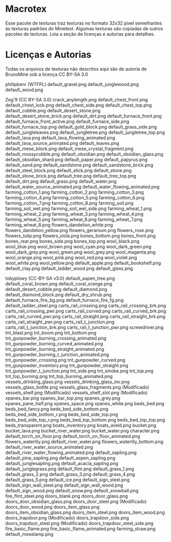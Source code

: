 Macrotex
========

Esse pacote de texturas traz texturas no formato 32x32 pixel semelhantes às texturas padrões do Minetest.
Algumas texturas são copiadas de outros pacotes de texturas. Leia a seção de licenças e autorias para detalhes.

# Licenças e Autorias

Todas os arquivos de texturas não descritos aqui são de autoria de BrunoMine sob a licença CC BY-SA 3.0

philipbenr (WTFPL)
	default_gravel.png
	default_junglewood.png
	default_wood.png

Zeg'9 (CC BY-SA 3.0)
	crack_anylength.png
	default_chest_front.png
	default_chest_lock.png
	default_chest_side.png
	default_chest_top.png
	default_cobble.png
	default_desert_stone.png
	default_desert_stone_brick.png
	default_dirt.png
	default_furnace_front.png
	default_furnace_front_active.png
	default_furnace_side.png
	default_furnace_top.png
	default_gold_block.png
	default_grass_side.png
	default_jungleleaves.png
	default_jungletree.png
	default_jungletree_top.png
	default_lava.png
	default_lava_flowing_animated.png
	default_lava_source_animated.png
	default_leaves.png
	default_mese_block.png
	default_mese_crystal_fragment.png
	default_mossycobble.png
	default_obsidian.png
	default_obsidian_glass.png
	default_obsidian_shard.png
	default_paper.png
	default_papyrus.png
	default_sand.png
	default_sandstone.png
	default_sandstone_brick.png
	default_steel_block.png
	default_stick.png
	default_stone.png
	default_stone_brick.png
	default_tree.png
	default_tree_top.png
	default_dirt.png
	default_grass.png
	default_water.png
	default_water_source_animated.png
	default_water_flowing_animated.png
	farming_cotton_1.png
	farming_cotton_2.png
	farming_cotton_3.png
	farming_cotton_4.png
	farming_cotton_5.png
	farming_cotton_6.png
	farming_cotton_7.png
	farming_cotton_8.png
	farming_soil.png
	farming_soil_wet.png
	farming_soil_wet_side.png
	farming_wheat_1.png
	farming_wheat_2.png
	farming_wheat_3.png
	farming_wheat_4.png
	farming_wheat_5.png
	farming_wheat_6.png
	farming_wheat_7.png
	farming_wheat_8.png
	flowers_dandelion_white.png
	flowers_dandelion_yellow.png
	flowers_geranium.png
	flowers_rose.png
	flowers_tulip.png
	flowers_viola.png
	bones_bottom.png
	bones_front.png
	bones_rear.png
	bones_side.png
	bones_top.png
	wool_black.png
	wool_blue.png
	wool_brown.png
	wool_cyan.png
	wool_dark_green.png
	wool_dark_grey.png
	wool_green.png
	wool_grey.png
	wool_magenta.png
	wool_orange.png
	wool_pink.png
	wool_red.png
	wool_violet.png
	wool_white.png
	wool_yellow.png
	default_apple.png
	default_bookshelf.png
	default_clay.png
	default_ladder_wood.png
	default_glass.png

tobyplowy (CC-BY-SA v3.0)
	default_aspen_tree.png
	default_coral_brown.png
	default_coral_orange.png
	default_desert_cobble.png
	default_diamond.png
	default_diamond_block.png
	default_dry_shrub.png
	default_furnace_fire_bg.png
	default_furnace_fire_fg.png
	default_ladder_steel.png
	carts_rail_crossing.png
	carts_rail_crossing_brk.png
	carts_rail_crossing_pwr.png
	carts_rail_curved.png
	carts_rail_curved_brk.png
	carts_rail_curved_pwr.png
	carts_rail_straight.png
	carts_rail_straight_brk.png
	carts_rail_straight_pwr.png
	carts_rail_t_junction.png
	carts_rail_t_junction_brk.png
	carts_rail_t_junction_pwr.png
	screwdriver.png
	tnt_blast.png
	tnt_boom.png
	tnt_bottom.png
	tnt_gunpowder_burning_crossing_animated.png
	tnt_gunpowder_burning_curved_animated.png
	tnt_gunpowder_burning_straight_animated.png
	tnt_gunpowder_burning_t_junction_animated.png
	tnt_gunpowder_crossing.png
	tnt_gunpowder_curved.png
	tnt_gunpowder_inventory.png
	tnt_gunpowder_straight.png
	tnt_gunpowder_t_junction.png
	tnt_side.png
	tnt_smoke.png
	tnt_top.png
	tnt_top_burning.png
	tnt_top_burning_animated.png
	vessels_drinking_glass.png
	vessels_drinking_glass_inv.png
	vessels_glass_bottle.png
	vessels_glass_fragments.png (Modificado)
	vessels_shelf.png (Modificado)
	vessels_shelf_slot.png (Modificado)
	xpanes_bar.png
	xpanes_bar_top.png
	xpanes_grey.png
	xpanes_pane_half.png
	xpanes_space.png
	xpanes_white.png
	beds_bed.png
	beds_bed_fancy.png
	beds_bed_side_bottom.png
	beds_bed_side_bottom_r.png
	beds_bed_side_top.png
	beds_bed_side_top_r.png
	beds_bed_top_bottom.png
	beds_bed_top_top.png
	beds_transparent.png
	boats_inventory.png
	boats_wield.png
	bucket.png
	bucket_lava.png
	bucket_river_water.png
	bucket_water.png
	character.png
	default_torch_on_floor.png
	default_torch_on_floor_animated.png
	flowers_waterlily.png
	default_river_water.png
	flowers_waterlily_bottom.png
	default_river_water_source_animated.png
	default_river_water_flowing_animated.png
	default_sapling.png
	default_pine_sapling.png
	default_aspen_sapling.png
	default_junglesapling.png
	default_acacia_sapling.png
	default_junglegrass.png
	default_flint.png
	default_grass_1.png
	default_grass_2.png
	default_grass_3.png
	default_grass_4.png
	default_grass_5.png
	default_ice.png
	default_sign_steel.png
	default_sign_wall_steel.png
	default_sign_wall_wood.png
	default_sign_wood.png
	default_snow.png
	default_snowball.png
	fire_flint_steel.png
	doors_blank.png
	doors_door_glass.png
	doors_door_obsidian_glass.png
	doors_door_steel.png (Modificado)
	doors_door_wood.png
	doors_item_glass.png
	doors_item_obsidian_glass.png
	doors_item_steel.png
	doors_item_wood.png
	doors_trapdoor.png (Modificado)
	doors_trapdoor_side.png
	doors_trapdoor_steel.png (Modificado)
	doors_trapdoor_steel_side.png
	fire_basic_flame.png
	fire_basic_flame_animated.png
	farming_straw.png
	default_meselamp.png
